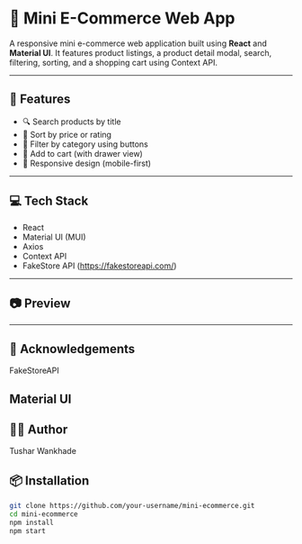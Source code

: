 # 🛒 Mini E-Commerce Web App

A responsive mini e-commerce web application built using **React** and **Material UI**. It features product listings, a product detail modal, search, filtering, sorting, and a shopping cart using Context API.

---

## 🚀 Features

- 🔍 Search products by title
- 🧮 Sort by price or rating
- 📂 Filter by category using buttons
- 🛒 Add to cart (with drawer view)
- 📱 Responsive design (mobile-first)

---

## 💻 Tech Stack

- React
- Material UI (MUI)
- Axios
- Context API
- FakeStore API (https://fakestoreapi.com/)

---

## 📷 Preview



---

## 🙌 Acknowledgements
FakeStoreAPI

Material UI
---

## 🧑‍💻 Author
Tushar Wankhade


## 📦 Installation

```bash
git clone https://github.com/your-username/mini-ecommerce.git
cd mini-ecommerce
npm install
npm start




